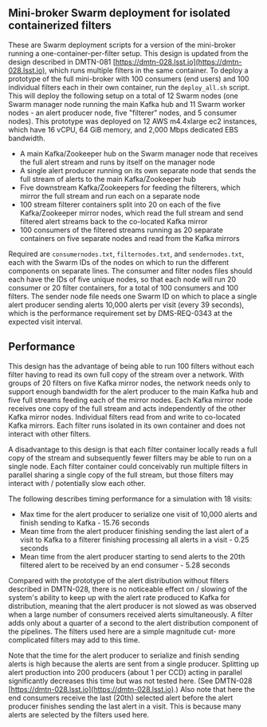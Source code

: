 Mini-broker Swarm deployment for isolated containerized filters
--------------------------------------------------------------

These are Swarm deployment scripts for a version of the
mini-broker running a one-container-per-filter setup.
This design is updated from the design described in DMTN-081
[https://dmtn-028.lsst.io](https://dmtn-028.lsst.io), which
runs multiple filters in the same container.
To deploy a prototype of the full mini-broker with 100 consumers
(end users) and 100 individual filters each in their own container,
run the `deploy_all.sh` script.
This will deploy the following setup on a total of 12 Swarm nodes
(one Swarm manager node running the main Kafka hub and 11 Swarm worker nodes - an alert producer node, five "filterer" nodes, and 5 consumer nodes).
This prototype was deployed on 12 AWS m4.4xlarge ec2 instances,
which have 16 vCPU, 64 GiB memory, and 2,000 Mbps dedicated
EBS bandwidth.

* A main Kafka/Zookeeper hub on the Swarm manager node that receives the full alert stream and runs by itself on the manager node
* A single alert producer running on its own separate node that sends the full stream of alerts to the main Kafka/Zookeeper hub
* Five downstream Kafka/Zookeepers for feeding the filterers, which mirror the full stream and run each on a separate node
* 100 stream filterer containers split into 20 on each of the five Kafka/Zookeeper mirror nodes, which read the full stream and send filtered alert streams back to the co-located Kafka mirror
* 100 consumers of the filtered streams running as 20 separate containers on five separate nodes and read from the Kafka mirrors

Required are `consumernodes.txt`, `filternodes.txt`, and `sendernodes.txt`,
each with the Swarm IDs of the nodes on which to run the different components
on separate lines.
The consumer and filter nodes files should each have the IDs of five unique nodes,
so that each node will run 20 consumer or 20 filter containers, for a total
of 100 consumers and 100 filters.
The sender node file needs one Swarm ID on which to place a single
alert producer sending alerts 10,000 alerts per visit (every 39 seconds),
which is the performance requirement set by DMS-REQ-0343 at the expected
visit interval.

Performance
-----------

This design has the advantage of being able to run 100 filters without
each filter having to read its own full copy of the stream over a network.
With groups of 20 filters on five Kafka mirror nodes, the network 
needs only to support enough bandwidth for the alert producer to the
main Kafka hub and five full streams feeding each of the mirror nodes.
Each Kafka mirror node receives one copy of the full stream and acts
independently of the other Kafka mirror nodes.
Individual filters read from and write to co-located Kafka mirrors.
Each filter runs isolated in its own container and does not interact
with other filters.

A disadvantage to this design is that each filter container locally
reads a full copy of the stream and subsequently fewer filters may be
able to run on a single node.
Each filter container could conceivably run multiple filters in parallel
sharing a single copy of the full stream, but those filters may interact
with / potentially slow each other.

The following describes timing performance for a simulation with 18 visits:

* Max time for the alert producer to serialize one visit of 10,000 alerts and finish sending to Kafka - 15.76 seconds
* Mean time from the alert producer finishing sending the last alert of a visit to Kafka to a filterer finishing processing all alerts in a visit - 0.25 seconds
* Mean time from the alert producer starting to send alerts to the 20th filtered alert to be received by an end consumer - 5.28 seconds

Compared with the prototype of the alert distribution without filters described
in DMTN-028, there is no noticeable effect on / slowing of the system's
ability to keep up with the alert rate produced to Kafka for distribution,
meaning that the alert producer is not slowed as was observed when a large number
of consumers received alerts simultaneously.
A filter adds only about a quarter of a second to the alert distribution
component of the pipelines.
The filters used here are a simple magnitude cut- more complicated filters
may add to this time.

Note that the time for the alert producer to serialize and finish sending alerts
is high because the alerts are sent from a single producer.
Splitting up alert production into 200 producers (about 1 per CCD) acting in
parallel significantly decreases this time but was not tested here.
(See DMTN-028 [https://dmtn-028.lsst.io](https://dmtn-028.lsst.io).)
Also note that here the end consumers receive the last (20th) selected alert
before the alert producer finishes sending the last alert in a visit.
This is because many alerts are selected by the filters used here.
